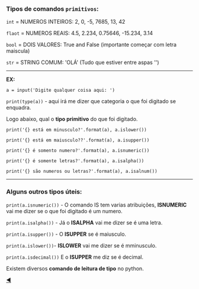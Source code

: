 ### Tipos de comandos `primitivos`:

`int` = NUMEROS INTEIROS: 2, 0, -5, 7685, 13, 42

`flaot` = NUMEROS REAIS: 4.5, 2.234, 0.75646, -15.234, 3.14

`bool` = DOIS VALORES: True and False (importante começar com letra maiscula)

`str` = STRING COMUM: 'OLÁ' (Tudo que estiver entre aspas '')

---
**EX:**

`a = input('Digite qualquer coisa aqui: ')`

`print(type(a))` - aqui irá me dizer que categoria o que foi digitado se enquadra.

Logo abaixo, qual o **tipo primitivo** do que foi digitado.

`print('{} está em minusculo?'.format(a), a.islower())`

`print('{} está em maiusculo??'.format(a), a.isupper())`

`print('{} é somento numero?'.format(a), a.isnumeric())`

`print('{} é somente letras?'.format(a), a.isalpha())`

`print('{} são numeros ou letras?'.format(a), a.isalnum())`


---

### Alguns outros tipos úteis:

`print(a.isnumeric())` - O comando IS tem varias atribuições, **ISNUMERIC** vai me dizer se o que foi digitado é um numero.

`print(a.isalpha())` - Já o **ISALPHA** vai me dizer se é uma letra.

`print(a.isupper())` - O **ISUPPER** se é maiusculo.

`print(a.islower())`- **ISLOWER** vai me dizer se é mminusculo.

`print(a.isdecimal())` E o **ISUPPER** me diz se é decimal.

Existem diversos **comando de leitura de tipo** no python.

[:arrow_backward:](https://github.com/duartecgustavo/Python-Progress/blob/master/mundos/mundo%201/mundo1.md)
